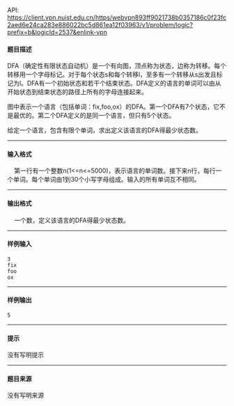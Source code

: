 API: https://client.vpn.nuist.edu.cn/https/webvpn893ff9021738b0357186c0f23fc2aed6e24ca283e886022bc5d861ea12f03963/v1/problem/logic?prefix=b&logicId=2537&enlink-vpn

#### 题目描述

DFA（确定性有限状态自动机）是一个有向图，顶点称为状态，边称为转移。每个转移用一个字母标记。对于每个状态s和每个转移l，至多有一个转移从s出发且标记为l。DFA有一个初始状态和若干个结束状态。DFA定义的语言的单词可以由从开始状态到结束状态的路径上所有的字母连接起来。

图中表示一个语言（包括单词：fix,foo,ox）的DFA。第一个DFA有7个状态，它不是最优的。第二个DFA定义的是同一个语言，但只有5个状态。

给定一个语言，包含有限个单词，求出定义该语言的DFA得最少状态数。

---

#### 输入格式

    第一行有一个整数n(1<=n<=5000)，表示语言的单词数。接下来n行，每行一个单词。每个单词由1到30个小写字母组成。输入的所有单词互不相同。

---

#### 输出格式

    一个数，定义该语言的DFA得最少状态数。

---

#### 样例输入
```
3
fix
foo
ox

```

---

#### 样例输出
```
5
```

---

#### 提示

没有写明提示

---

#### 题目来源

没有写明来源
